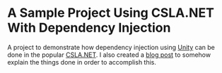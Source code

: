 # A Sample Project Using CSLA.NET With Dependency Injection
A project to demonstrate how dependency injection using [Unity](http://unity.codeplex.com/) can be done in the popular [CSLA.NET](http://www.cslanet.com/).
I also created a [blog post](http://aiampogi.blogspot.com/2013/08/cslanet-with-dependency-injection.html) to somehow explain the things done in order to accomplish this.

